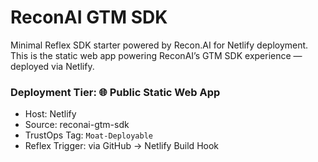 # ReconAI GTM SDK
Minimal Reflex SDK starter powered by Recon.AI for Netlify deployment.
This is the static web app powering ReconAI’s GTM SDK experience — deployed via Netlify.

### Deployment Tier: 🌐 Public Static Web App
- Host: Netlify
- Source: reconai-gtm-sdk
- TrustOps Tag: `Moat-Deployable`
- Reflex Trigger: via GitHub → Netlify Build Hook
